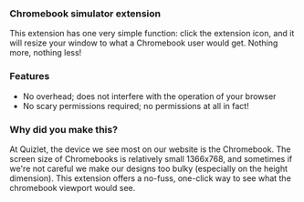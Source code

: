 ### Chromebook simulator extension

This extension has one very simple function: click the extension icon, and it will resize your window to what a Chromebook user would get. Nothing more, nothing less!

### Features
- No overhead; does not interfere with the operation of your browser
- No scary permissions required; no permissions at all in fact!

### Why did you make this?

At Quizlet, the device we see most on our website is the Chromebook. The screen size of Chromebooks is relatively small 1366x768, and sometimes if we're not careful we make our designs too bulky (especially on the height dimension). This extension offers a no-fuss, one-click way to see what the chromebook viewport would see.
